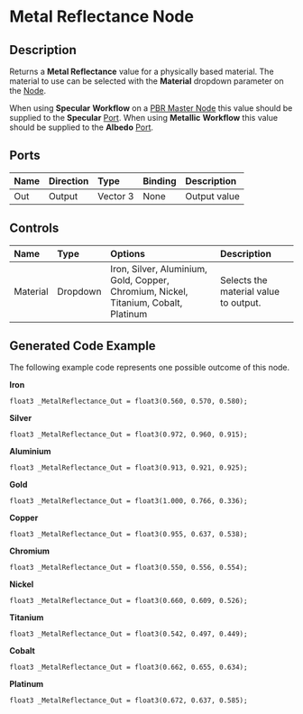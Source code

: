 # Metal Reflectance Node

## Description

Returns a **Metal Reflectance** value for a physically based material. The material to use can be selected with the **Material** dropdown parameter on the [Node](Node.md).

When using **Specular** **Workflow** on a [PBR Master Node](PBR-Master-Node.md) this value should be supplied to the **Specular** [Port](Port.md). When using **Metallic** **Workflow** this value should be supplied to the **Albedo** [Port](Port.md).

## Ports

| Name        | Direction           | Type  | Binding | Description |
|:------------ |:-------------|:-----|:---|:---|
| Out | Output      |    Vector 3 | None | Output value |

## Controls

| Name        | Type           | Options  | Description |
|:------------ |:-------------|:-----|:---|
| Material | Dropdown | Iron, Silver, Aluminium, Gold, Copper, Chromium, Nickel, Titanium, Cobalt, Platinum | Selects the material value to output. |

## Generated Code Example

The following example code represents one possible outcome of this node.

**Iron**
```
float3 _MetalReflectance_Out = float3(0.560, 0.570, 0.580);
```

**Silver**
```
float3 _MetalReflectance_Out = float3(0.972, 0.960, 0.915);
```

**Aluminium**
```
float3 _MetalReflectance_Out = float3(0.913, 0.921, 0.925);
```

**Gold**
```
float3 _MetalReflectance_Out = float3(1.000, 0.766, 0.336);
```

**Copper**
```
float3 _MetalReflectance_Out = float3(0.955, 0.637, 0.538);
```

**Chromium**
```
float3 _MetalReflectance_Out = float3(0.550, 0.556, 0.554);
```

**Nickel**
```
float3 _MetalReflectance_Out = float3(0.660, 0.609, 0.526);
```

**Titanium**
```
float3 _MetalReflectance_Out = float3(0.542, 0.497, 0.449);
```

**Cobalt**
```
float3 _MetalReflectance_Out = float3(0.662, 0.655, 0.634);
```

**Platinum**
```
float3 _MetalReflectance_Out = float3(0.672, 0.637, 0.585);
```
